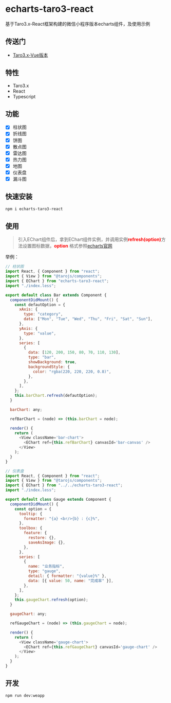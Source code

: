 # echarts-taro3-react

基于Taro3.x-React框架构建的微信小程序版本echarts组件，及使用示例

## 传送门
+ [Taro3.x-Vue版本](https://github.com/Cecilxx/echarts-taro3-vue)

## 特性
+ Taro3.x
+ React
+ Typescript

## 功能
+ [x] 柱状图
+ [x] 折线图
+ [x] 饼图
+ [x] 散点图
+ [x] 雷达图
+ [x] 热力图
+ [x] 地图
+ [x] 仪表盘
+ [x] 漏斗图

## 快速安装
```bash
npm i echarts-taro3-react
```
## 使用

> 引入EChart组件后，拿到EChart组件实例，并调用实例<b style="color: red">refresh(option)</b>方法设置图标数据，<b style="color: red">option</b> 格式参照[echarts官网](https://echarts.apache.org/examples/zh/index.html)

举例：

```js
// 柱状图
import React, { Component } from "react";
import { View } from "@tarojs/components";
import { EChart } from "echarts-taro3-react";
import "./index.less";

export default class Bar extends Component {
  componentDidMount() {
    const defautOption = {
      xAxis: {
        type: "category",
        data: ["Mon", "Tue", "Wed", "Thu", "Fri", "Sat", "Sun"],
      },
      yAxis: {
        type: "value",
      },
      series: [
        {
          data: [120, 200, 150, 80, 70, 110, 130],
          type: "bar",
          showBackground: true,
          backgroundStyle: {
            color: "rgba(220, 220, 220, 0.8)",
          },
        },
      ],
    };
    this.barChart.refresh(defautOption);
  }

  barChart: any;

  refBarChart = (node) => (this.barChart = node);

  render() {
    return (
      <View className='bar-chart'>
        <EChart ref={this.refBarChart} canvasId='bar-canvas' />
      </View>
    );
  }
}
```

```js
// 仪表盘
import React, { Component } from "react";
import { View } from "@tarojs/components";
import { EChart } from "../../echarts-taro3-react";
import "./index.less";

export default class Gauge extends Component {
  componentDidMount() {
    const option = {
      tooltip: {
        formatter: "{a} <br/>{b} : {c}%",
      },
      toolbox: {
        feature: {
          restore: {},
          saveAsImage: {},
        },
      },
      series: [
        {
          name: "业务指标",
          type: "gauge",
          detail: { formatter: "{value}%" },
          data: [{ value: 50, name: "完成率" }],
        },
      ],
    };
    this.gaugeChart.refresh(option);
  }

  gaugeChart: any;

  refGaugeChart = (node) => (this.gaugeChart = node);

  render() {
    return (
      <View className='gauge-chart'>
        <EChart ref={this.refGaugeChart} canvasId='gauge-chart' />
      </View>
    );
  }
}
```

## 开发
```bash
npm run dev:weapp
```
